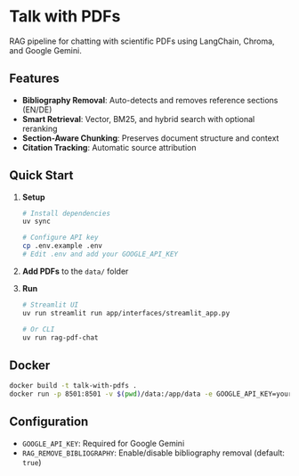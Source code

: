 # Talk with PDFs

RAG pipeline for chatting with scientific PDFs using LangChain, Chroma, and Google Gemini.

## Features

- **Bibliography Removal**: Auto-detects and removes reference sections (EN/DE)
- **Smart Retrieval**: Vector, BM25, and hybrid search with optional reranking
- **Section-Aware Chunking**: Preserves document structure and context
- **Citation Tracking**: Automatic source attribution

## Quick Start

1. **Setup**
   ```bash
   # Install dependencies
   uv sync

   # Configure API key
   cp .env.example .env
   # Edit .env and add your GOOGLE_API_KEY
   ```

2. **Add PDFs** to the `data/` folder

3. **Run**
   ```bash
   # Streamlit UI
   uv run streamlit run app/interfaces/streamlit_app.py

   # Or CLI
   uv run rag-pdf-chat
   ```

## Docker

```bash
docker build -t talk-with-pdfs .
docker run -p 8501:8501 -v $(pwd)/data:/app/data -e GOOGLE_API_KEY=your_key talk-with-pdfs
```

## Configuration

- `GOOGLE_API_KEY`: Required for Google Gemini
- `RAG_REMOVE_BIBLIOGRAPHY`: Enable/disable bibliography removal (default: `true`)
